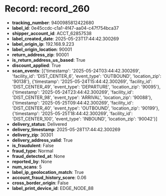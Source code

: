 # Record: record_260

- **tracking_number**: 9400985812422680
- **label_id**: 0e45ccdc-c1a1-4f47-aa04-c47f754bca37
- **shipper_account_id**: ACCT_62857538
- **label_created_date**: 2025-05-23T17:44:42.300269
- **label_origin_ip**: 192.168.9.223
- **label_origin_location**: 90001
- **return_address_zip**: 90001
- **is_return_address_us_based**: True
- **discount_applied**: True
- **scan_events**: [{'timestamp': '2025-05-24T03:44:42.300269', 'facility_id': 'DIST_CENTER_6', 'event_type': 'OUTBOUND', 'location_zip': '90138'}, {'timestamp': '2025-05-24T15:44:42.300269', 'facility_id': 'DIST_CENTER_49', 'event_type': 'DEPARTURE', 'location_zip': '90095'}, {'timestamp': '2025-05-24T23:44:42.300269', 'facility_id': 'DIST_CENTER_98', 'event_type': 'ARRIVAL', 'location_zip': '90088'}, {'timestamp': '2025-05-25T09:44:42.300269', 'facility_id': 'DIST_CENTER_40', 'event_type': 'OUTBOUND', 'location_zip': '90199'}, {'timestamp': '2025-05-25T18:44:42.300269', 'facility_id': 'DIST_CENTER_100', 'event_type': 'INBOUND', 'location_zip': '90042'}]
- **delivery_status**: Delivered
- **delivery_timestamp**: 2025-05-28T17:44:42.300269
- **delivery_zip**: 30301
- **delivery_address_valid**: True
- **is_fraudulent**: False
- **fraud_type**: Normal
- **fraud_detected_at**: None
- **reported_by**: None
- **num_scans**: 5
- **label_ip_geolocation_match**: True
- **account_fraud_history_score**: 0.06
- **cross_border_origin**: False
- **label_print_device_id**: EDGE_NODE_88